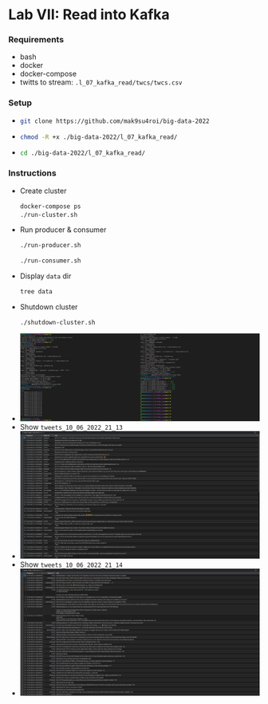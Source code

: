 # Lab VII: Read into Kafka

### Requirements
- bash
- docker
- docker-compose
- twitts to stream: `.l_07_kafka_read/twcs/twcs.csv`

### Setup
-   ```bash
    git clone https://github.com/mak9su4roi/big-data-2022
    ```
-   ```bash
    chmod -R +x ./big-data-2022/l_07_kafka_read/
    ```
-   ```bash
    cd ./big-data-2022/l_07_kafka_read/
    ```

### Instructions
-   Create cluster
    ```bash
    docker-compose ps
    ./run-cluster.sh
    ```
-   Run producer & consumer
    ```bash
    ./run-producer.sh
    ```
    ```bash
    ./run-consumer.sh
    ```
-   Display `data` dir
    ```bash
    tree data
    ```
-   Shutdown cluster
    ```bash
    ./shutdown-cluster.sh
    ```
-   ![](./media/0.png)
-   Show `tweets_10_06_2022_21_13`
-   ![](./media/1.png)
-   Show `tweets_10_06_2022_21_14`
-   ![](./media/2.png)
